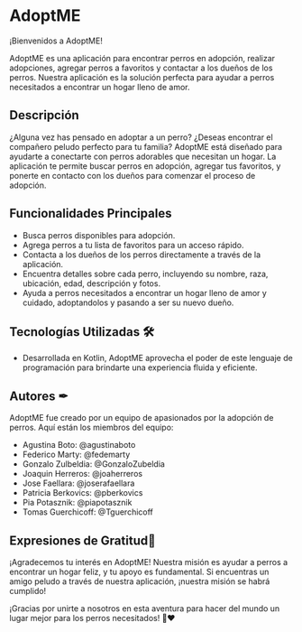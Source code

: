 # AdoptME

¡Bienvenidos a AdoptME!

AdoptME es una aplicación para encontrar perros en adopción, realizar adopciones, agregar perros a favoritos y contactar a los dueños de los perros. Nuestra aplicación es la solución perfecta para ayudar a perros necesitados a encontrar un hogar lleno de amor.

## Descripción

¿Alguna vez has pensado en adoptar a un perro? ¿Deseas encontrar el compañero peludo perfecto para tu familia? AdoptME está diseñado para ayudarte a conectarte con perros adorables que necesitan un hogar. La aplicación te permite buscar perros en adopción, agregar tus favoritos, y ponerte en contacto con los dueños para comenzar el proceso de adopción.

## Funcionalidades Principales

- Busca perros disponibles para adopción.
- Agrega perros a tu lista de favoritos para un acceso rápido.
- Contacta a los dueños de los perros directamente a través de la aplicación.
- Encuentra detalles sobre cada perro, incluyendo su nombre, raza, ubicación, edad, descripción y fotos.
- Ayuda a perros necesitados a encontrar un hogar lleno de amor y cuidado, adoptandolos y pasando a ser su nuevo dueño.

## Tecnologías Utilizadas 🛠

- Desarrollada en Kotlin, AdoptME aprovecha el poder de este lenguaje de programación para brindarte una experiencia fluida y eficiente.

## Autores ✒

AdoptME fue creado por un equipo de apasionados por la adopción de perros. Aquí están los miembros del equipo:

- Agustina Boto: @agustinaboto
- Federico Marty: @fedemarty
- Gonzalo Zulbeldia: @GonzaloZubeldia
- Joaquin Herreros: @joaherreros
- Jose Faellara: @joserafaellara
- Patricia Berkovics: @pberkovics
- Pia Potasznik: @piapotasznik
- Tomas Guerchicoff: @Tguerchicoff

## Expresiones de Gratitud🎁

¡Agradecemos tu interés en AdoptME! Nuestra misión es ayudar a perros a encontrar un hogar feliz, y tu apoyo es fundamental. Si encuentras un amigo peludo a través de nuestra aplicación, ¡nuestra misión se habrá cumplido!

¡Gracias por unirte a nosotros en esta aventura para hacer del mundo un lugar mejor para los perros necesitados! 🐶❤️
